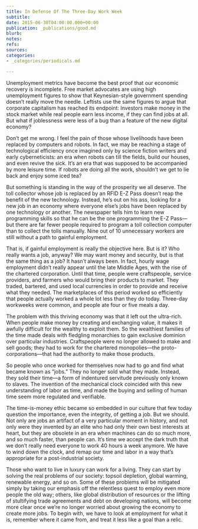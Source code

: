 ```yaml
---
title: In Defense Of The Three-Day Work Week
subtitle: 
date: 2015-06-30T04:00:00.000+00:00
publication: _publications/good.md
blurb: 
notes: 
refs: 
sources: 
categories:
- _categories/periodicals.md

---
```

Unemployment metrics have become the best proof that our economic recovery is incomplete. Free market advocates are using high unemployment figures to show that Keynesian-style government spending doesn’t really move the needle. Leftists use the same figures to argue that corporate capitalism has reached its endpoint: Investors make money in the stock market while real people earn less income, if they can find jobs at all. But what if joblessness were less of a bug than a feature of the new digital economy?

Don’t get me wrong. I feel the pain of those whose livelihoods have been replaced by computers and robots. In fact, we may be reaching a stage of technological efficiency once imagined only by science fiction writers and early cyberneticists: an era when robots can till the fields, build our houses, and even revive the sick. It’s an era that was supposed to be accompanied by more leisure time. If robots are doing all the work, shouldn’t we get to lie back and enjoy some iced tea?

But something is standing in the way of the prosperity we all deserve. The toll collector whose job is replaced by an RFID E-Z Pass doesn’t reap the benefit of the new technology. Instead, he’s out on his ass, looking for a new job in an economy where everyone else’s jobs have been replaced by one technology or another. The newspaper tells him to learn new programming skills so that he can be the one programming the E-Z Pass—but there are far fewer people required to program a toll collection computer than to collect the tolls manually. Nine out of 10 unnecessary workers are still without a path to gainful employment.

That is, if gainful employment is really the objective here. But is it? Who really wants a job, anyway? We may want money and security, but is that the same thing as a job? It hasn’t always been. In fact, hourly wage employment didn’t really appear until the late Middle Ages, with the rise of the chartered corporation. Until that time, people were craftspeople, service providers, and farmers who would bring their products to market. They traded, bartered, and used local currencies in order to provide and receive what they needed. The marketplaces of this period worked so efficiently that people actually worked a whole lot less than they do today. Three-day workweeks were common, and people ate four or five meals a day.

The problem with this thriving economy was that it left out the ultra-rich. When people make money by creating and exchanging value, it makes it awfully difficult for the wealthy to exploit them. So the wealthiest families of the time made deals with fledgling monarchies to gain exclusive dominion over particular industries. Craftspeople were no longer allowed to make and sell goods; they had to work for the chartered monopolies—the proto-corporations—that had the authority to make those products.

So people who once worked for themselves now had to go and find what became known as “jobs.” They no longer sold what they made. Instead, they sold their time—a form of indentured servitude previously only known to slaves. The invention of the mechanical clock coincided with this new understanding of labor as time, and made the buying and selling of human time seem more regulated and verifiable.

The time-is-money ethic became so embedded in our culture that few today question the importance, even the integrity, of getting a job. But we should. Not only are jobs an artifact of a very particular moment in history, and not only were they invented by an elite who had only their own best interests at heart, but they are obsolete in an era when machines can do so much more, and so much faster, than people can. It’s time we accept the dark truth that we don’t really need everyone to work 40 hours a week anymore. We have to wind down the clock, and remap our time and labor in a way that’s appropriate for a post-industrial society.

Those who want to live in luxury can work for a living. They can start by solving the real problems of our society: topsoil depletion, global warming, renewable energy, and so on. Some of these problems will be mitigated simply by taking our emphasis off the relentless quest to employ even more people the old way; others, like global distribution of resources or the lifting of stultifying trade agreements and debt on developing nations, will become more clear once we’re no longer worried about growing the economy to create more jobs. To begin with, we have to look at employment for what it is, remember where it came from, and treat it less like a goal than a relic.
